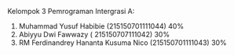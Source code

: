 Kelompok 3 Pemrograman Intergrasi A:
1. Muhammad Yusuf Habibie (215150701111044) 40%
2. Abiyyu Dwi Fawwazy (	215150707111042) 30%
3. RM Ferdinandrey Hananta Kusuma Nico (215150701111043) 30%
